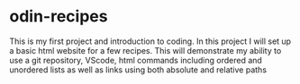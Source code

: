 # odin-recipes
This is my first project and introduction to coding.
In this project I will set up a basic html website for a few recipes. This will demonstrate my ability to use a git repository, VScode, html commands including ordered and unordered lists as well as links using both absolute and relative paths 
